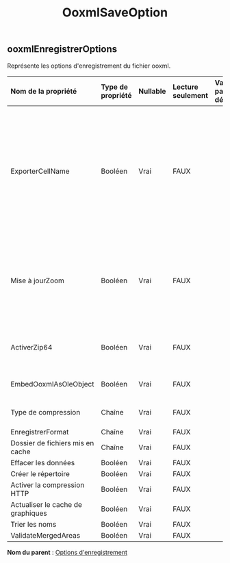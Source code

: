 ﻿---
title: OoxmlSaveOption
second_title: Aspose.Cells Cloud Documen
type: docs
url: /fr/specification/model/ooxmlsaveoptions/
description: "Aspose.Cells Spécification du modèle cloud : OoxmlSaveOptions. Gérez sans effort Excel et d'autres feuilles de calcul avec des fonctionnalités telles que l'ouverture, la génération, l'édition, le fractionnement, la fusion, la comparaison et la conversion."
kwords: Excel, Office, feuille de calcul, Cloud REST API, OoxmlSaveOptions
weight: 50
---
## **ooxmlEnregistrerOptions**

 Représente les options d'enregistrement du fichier ooxml.

| Nom de la propriété| Type de propriété| Nullable| Lecture seulement| Valeur par défaut| Description|
|:- |:- |:- |:- |:- |:- |
| ExporterCellName| Booléen| Vrai| FAUX|| Indique si vous exportez le nom de la cellule vers un fichier Excel2007 .xlsx (.xlsm, .xltx, .xltm). Si le fichier de sortie est accessible par SQL Server DTS, cette valeur doit être vraie. Définir la valeur sur false augmentera considérablement les performances et réduira la taille du fichier lors de la création d'un fichier volumineux. La valeur par défaut est fausse.|
| Mise à jourZoom| Booléen| Vrai| FAUX|| Indique si le facteur de mise à l'échelle est mis à jour avant d'enregistrer le fichier si les propriétés PageSetup.FitToPagesWide et PageSetup.FitToPagesTall contrôlent la façon dont la feuille de calcul est mise à l'échelle.|
| ActiverZip64| Booléen| Vrai| FAUX||Utilisez toujours les extensions ZIP64 lors de l'écriture d'archives zip, même lorsque cela n'est pas nécessaire.|
| EmbedOoxmlAsOleObject| Booléen| Vrai| FAUX|| Indique si l'intégration des fichiers Ooxml d'OleObject en tant qu'objet ole.|
| Type de compression| Chaîne| Vrai| FAUX|| Obtient et définit le type de compression du fichier ooxml.|
| EnregistrerFormat| Chaîne| Vrai| FAUX|||
| Dossier de fichiers mis en cache| Chaîne| Vrai| FAUX|||
| Effacer les données| Booléen| Vrai| FAUX|||
| Créer le répertoire| Booléen| Vrai| FAUX|||
| Activer la compression HTTP| Booléen| Vrai| FAUX|||
| Actualiser le cache de graphiques| Booléen| Vrai| FAUX|||
| Trier les noms| Booléen| Vrai| FAUX|||
| ValidateMergedAreas| Booléen| Vrai| FAUX|||

**Nom du parent** : [Options d'enregistrement](/specification/model/saveoptions)

